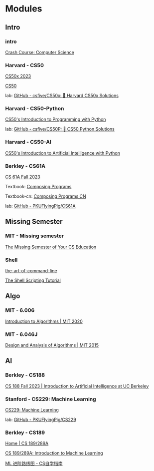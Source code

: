 # Modules

## Intro

### intro

[Crash Course: Computer Science](https://www.bilibili.com/video/BV1EW411u7th)

<!-- %% 8 个小时里生动且全面地科普了关于计算机科学的方方面面：计算机的历史、计算机是如何运作的、组成计算机的各个重要模块、计算机科学中的重要思想等。 %% -->

### Harvard - CS50

[CS50x 2023](https://cs50.harvard.edu/x/2023/)

[CS50](https://cs50.harvard.edu/college/2023/fall/)

lab: [GitHub - csfive/CS50x: 🦍 Harvard CS50x Solutions](https://github.com/csfive/CS50x)

### Harvard - CS50-Python

[CS50's Introduction to Programming with Python](https://cs50.harvard.edu/python/2022/)

lab: [GitHub - csfive/CS50P: 🐢 CS50 Python Solutions](https://github.com/csfive/CS50P)

### Harvard - CS50-AI

[CS50's Introduction to Artificial Intelligence with Python](https://cs50.harvard.edu/ai/2023/)

### Berkley - CS61A

[CS 61A Fall 2023](https://cs61a.org/)

Textbook: [Composing Programs](https://www.composingprograms.com/)

Textbook-cn: [Composing Programs CN](https://composingprograms.netlify.app/)

lab: [GitHub - PKUFlyingPig/CS61A](https://github.com/PKUFlyingPig/CS61A)

## Missing Semester

### MIT - Missing semester

[The Missing Semester of Your CS Education](https://missing.csail.mit.edu/)

### Shell

[the-art-of-command-line](https://github.com/jlevy/the-art-of-command-line/blob/master/README-zh.md)

[The Shell Scripting Tutorial](https://www.shellscript.sh/)

## Algo

### MIT - 6.006

[Introduction to Algorithms | MIT 2020](https://ocw.mit.edu/courses/6-006-introduction-to-algorithms-spring-2020/)

### MIT - 6.046J

[Design and Analysis of Algorithms | MIT 2015](https://ocw.mit.edu/courses/6-046j-design-and-analysis-of-algorithms-spring-2015/)

## AI

### Berkley - CS188

[CS 188 Fall 2023 | Introduction to Artificial Intelligence at UC Berkeley](https://inst.eecs.berkeley.edu/~cs188/fa23/)

### Stanford - CS229: Machine Learning

[CS229: Machine Learning](https://cs229.stanford.edu/)

lab: [GitHub - PKUFlyingPig/CS229](https://github.com/PKUFlyingPig/CS229)

### Berkley - CS189

[Home | CS 189/289A](https://eecs189.org/)

[CS 189/289A: Introduction to Machine Learning](https://people.eecs.berkeley.edu/~jrs/189/)



[ML 进阶路线图 - CS自学指南](https://csdiy.wiki/%E6%9C%BA%E5%99%A8%E5%AD%A6%E4%B9%A0%E8%BF%9B%E9%98%B6/roadmap/#_6)